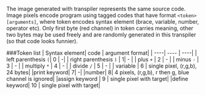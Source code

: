 The image generated with transpiler represents the same source code.
Image pixels encode program using tagged codes that have format
`<token> [arguments]`, where token encodes syntax element 
(brace, variable, number, operator etc). Only first byte (red channel) in token carries meaning,
other two bytes may be used freely and are randomly generated in this transpiler 
(so that code looks funnier).

###Token list
| Syntax element| code | argument format|
| ----| ---- | ----|
| left parenthesis `(`| 0 | -|
| right parenthesis `)` | 1| - |
| plus `+` | 2 | - |
| minus `-` | 3 | - |
| multiply `*` | 4 | - |
| divide `/` | 5 | - |
| variable | 6 | single pixel, (r,g,b), 24 bytes|
|print keyword| 7| -|
|number| 8| 4 pixels, (r,g,b), r then g, blue channel  is ignored|
|assign keyword | 9 | single pixel with target|
|define keyword| 10 | single pixel with target|
